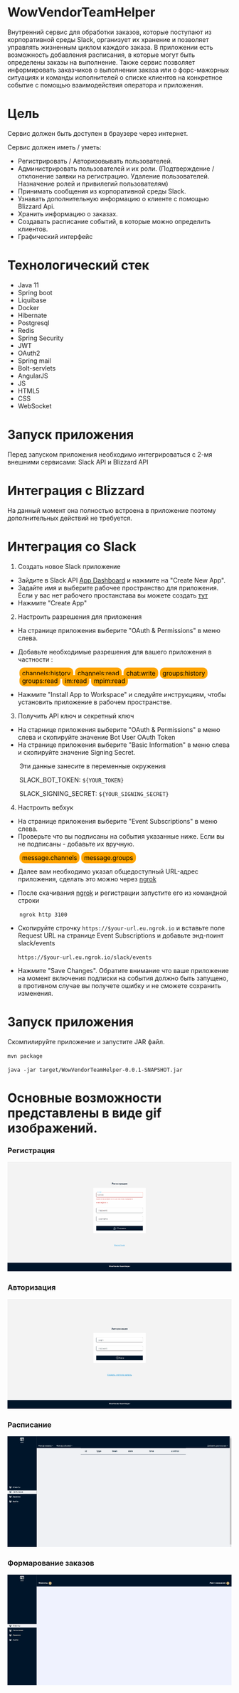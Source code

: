 WowVendorTeamHelper
=========================
Внутренний сервис для обработки заказов, которые поступают из корпоративной среды Slack, организует
их хранение и позволяет управлять жизненным циклом каждого заказа. В приложении есть возможность
добавления расписания, в которые могут быть определены заказы на выполнение. Также сервис позволяет
информировать заказчиков о выполнении заказа или о форс-мажорных ситуациях и команды исполнителей о
списке клиентов на конкретное событие с помощью взаимодействия оператора и приложения.

Цель
=========================
<p>Сервис должен быть доступен в браузере через интернет.
<p>Сервис должен иметь / уметь:

* Регистрировать / Авторизовывать пользователей.
* Администрировать пользователей и их роли. (Подтверждение / отклонение заявки на регистрацию. Удаление пользователей.
  Назначение ролей и привилегий пользователям)
* Принимать сообщения из корпоративной среды Slack.
* Узнавать дополнительную информацию о клиенте с помощью Blizzard Api.
* Хранить информацию о заказах.
* Создавать расписание событий, в которые можно определить клиентов.
* Графический интерфейс

Технологический стек
=========================

* Java 11
* Spring boot
* Liquibase
* Docker
* Hibernate
* Postgresql
* Redis
* Spring Security
* JWT
* OAuth2
* Spring mail
* Bolt-servlets
* AngularJS
* JS
* HTML5
* CSS
* WebSocket

Запуск приложения
=========================
<p>Перед запуском приложения необходимо интегрироваться с 2-мя внешними сервисами: Slack API и Blizzard API

Интеграция с Blizzard
==================
На данный момент она полностью встроена в приложение поэтому дополнительных действий не требуется.

Интеграция со Slack
=========================

1. Создать новое Slack приложение

- Зайдите в Slack API [App Dashboard](https://api.slack.com/) и нажмите на "Create New App".
- Задайте имя и выберите рабочее пространство для приложения. Если у вас нет рабочего простанстава вы можете создать
  [тут](https://slack.com/get-started#/createnew)
- Нажмите "Create App"

2. Настроить разрешения для приложения

- На странице приложения выберите "OAuth & Permissions" в меню слева.
- <p>Добавьте необходимые разрешения для вашего приложения в частности :

<div style="margin-left: 27px">
<span style="border-radius: 10px; background-color: #FFA500; color: black; padding: 4px 6px;">channels:history</span>
<span style="border-radius: 10px; background-color: #FFA500; color: black; padding: 4px 6px;">channels:read</span>
<span style="border-radius: 10px; background-color: #FFA500; color: black; padding: 4px 6px;">chat:write</span>
<span style="border-radius: 10px; background-color: #FFA500; color: black; padding: 4px 6px;">groups:history</span>
<span style="border-radius: 10px; background-color: #FFA500; color: black; padding: 4px 6px;">groups:read</span>
<span style="border-radius: 10px; background-color: #FFA500; color: black; padding: 4px 6px;">im:read</span>
<span style="border-radius: 10px; background-color: #FFA500; color: black; padding: 4px 6px;">mpim:read</span>
</div>

- Нажмите "Install App to Workspace" и следуйте инструкциям, чтобы установить приложение в рабочем пространстве.

3. Получить API ключ и секретный ключ

- На старнице приложения выберите "OAuth & Permissions" в меню слева и скопируйте значение Bot User OAuth Token
- На странице приложения выберите "Basic Information" в меню слева и скопируйте значение Signing Secret.

<div style="margin-left: 27px">
Эти данные занесите в переменные окружения

SLACK_BOT_TOKEN: `${YOUR_TOKEN}`

SLACK_SIGNING_SECRET: `${YOUR_SIGNING_SECRET}`
</div>

4. Настроить вебхук

- На странице приложения выберите "Event Subscriptions" в меню слева.
- Проверьте что вы подписаны на события указанные ниже. Если вы не подписаны - добавьте их вручную.

<div style="margin-left: 27px">
<span style="border-radius: 10px; background-color: #FFA500; color: black; padding: 4px 6px;">message.channels</span>
<span style="border-radius: 10px; background-color: #FFA500; color: black; padding: 4px 6px;">message.groups</span>
</div>

- Далее вам необходимо указал общедоступный URL-адрес приложения, сделать это можно
  через [ngrok](https://dashboard.ngrok.com/get-started/setup)

- После скачивания [ngrok](https://dashboard.ngrok.com/get-started/setup) и регистрации запустите его из командной
  строки

<div style="margin-left: 27px">

`ngrok http 3100`

</div>

- Скопируйте строчку `https://$your-url.eu.ngrok.io` и вставьте поле Request URL на странице Event Subscriptions и добавьте
  энд-поинт slack/events

  `https://$your-url.eu.ngrok.io/slack/events`

- Нажмите "Save Changes". Обратите внимание что ваше приложение на момент включения подписки на события должно быть 
 запущено, в противном случае вы получете ошибку и не сможете сохранить изменения.


Запуск приложения
====================
Скомпилируйте приложение и запустите JAR файл.

`mvn package`

`java -jar target/WowVendorTeamHelper-0.0.1-SNAPSHOT.jar`

Основные возможности представлены в виде gif изображений.
=============================
### Регистрация
![Авторизация](images/Регистрация.gif)
### Авторизация
![Авторизация](images/Авторизация.gif)
### Расписание 
![Авторизация](images/Расписание.gif)
### Формарование заказов
![Авторизация](images/Заказы.gif)